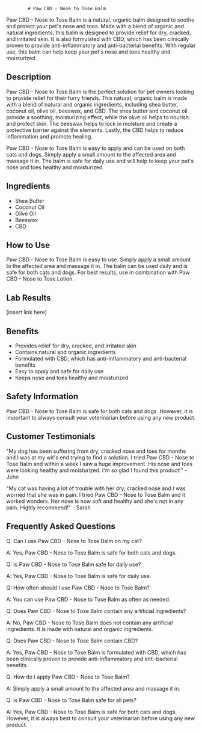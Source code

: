 
            # Paw CBD - Nose to Tose Balm

Paw CBD - Nose to Tose Balm is a natural, organic balm designed to soothe and protect your pet's nose and toes. Made with a blend of organic and natural ingredients, this balm is designed to provide relief for dry, cracked, and irritated skin. It is also formulated with CBD, which has been clinically proven to provide anti-inflammatory and anti-bacterial benefits. With regular use, this balm can help keep your pet's nose and toes healthy and moisturized.

## Description

Paw CBD - Nose to Tose Balm is the perfect solution for pet owners looking to provide relief for their furry friends. This natural, organic balm is made with a blend of natural and organic ingredients, including shea butter, coconut oil, olive oil, beeswax, and CBD. The shea butter and coconut oil provide a soothing, moisturizing effect, while the olive oil helps to nourish and protect skin. The beeswax helps to lock in moisture and create a protective barrier against the elements. Lastly, the CBD helps to reduce inflammation and promote healing.

Paw CBD - Nose to Tose Balm is easy to apply and can be used on both cats and dogs. Simply apply a small amount to the affected area and massage it in. The balm is safe for daily use and will help to keep your pet's nose and toes healthy and moisturized.

## Ingredients

- Shea Butter
- Coconut Oil
- Olive Oil
- Beeswax
- CBD

## How to Use

Paw CBD - Nose to Tose Balm is easy to use. Simply apply a small amount to the affected area and massage it in. The balm can be used daily and is safe for both cats and dogs. For best results, use in combination with Paw CBD - Nose to Tose Lotion.

## Lab Results

[insert link here]

## Benefits

- Provides relief for dry, cracked, and irritated skin
- Contains natural and organic ingredients
- Formulated with CBD, which has anti-inflammatory and anti-bacterial benefits
- Easy to apply and safe for daily use
- Keeps nose and toes healthy and moisturized

## Safety Information

Paw CBD - Nose to Tose Balm is safe for both cats and dogs. However, it is important to always consult your veterinarian before using any new product.

## Customer Testimonials

"My dog has been suffering from dry, cracked nose and toes for months and I was at my wit's end trying to find a solution. I tried Paw CBD - Nose to Tose Balm and within a week I saw a huge improvement. His nose and toes were looking healthy and moisturized. I'm so glad I found this product!" - John

"My cat was having a lot of trouble with her dry, cracked nose and I was worried that she was in pain. I tried Paw CBD - Nose to Tose Balm and it worked wonders. Her nose is now soft and healthy and she's not in any pain. Highly recommend!" - Sarah

## Frequently Asked Questions

Q: Can I use Paw CBD - Nose to Tose Balm on my cat?

A: Yes, Paw CBD - Nose to Tose Balm is safe for both cats and dogs.

Q: Is Paw CBD - Nose to Tose Balm safe for daily use?

A: Yes, Paw CBD - Nose to Tose Balm is safe for daily use.

Q: How often should I use Paw CBD - Nose to Tose Balm?

A: You can use Paw CBD - Nose to Tose Balm as often as needed.

Q: Does Paw CBD - Nose to Tose Balm contain any artificial ingredients?

A: No, Paw CBD - Nose to Tose Balm does not contain any artificial ingredients. It is made with natural and organic ingredients.

Q: Does Paw CBD - Nose to Tose Balm contain CBD?

A: Yes, Paw CBD - Nose to Tose Balm is formulated with CBD, which has been clinically proven to provide anti-inflammatory and anti-bacterial benefits.

Q: How do I apply Paw CBD - Nose to Tose Balm?

A: Simply apply a small amount to the affected area and massage it in.

Q: Is Paw CBD - Nose to Tose Balm safe for all pets?

A: Yes, Paw CBD - Nose to Tose Balm is safe for both cats and dogs. However, it is always best to consult your veterinarian before using any new product.